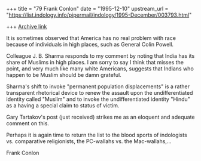 +++
title = "79 Frank Conlon"
date = "1995-12-10"
upstream_url = "https://list.indology.info/pipermail/indology/1995-December/003793.html"

+++
[Archive link](https://list.indology.info/pipermail/indology/1995-December/003793.html)


It is sometimes observed that America has no real problem with race 
because of individuals in high places, such as General Colin Powell.

Colleague J. B. Sharma responds to my comment by noting that India has 
its share of Muslims in high places.  I am sorry to say I think that 
misses the point, and very much like many white Americans, suggests that 
Indians who happen to be Muslim should be damn grateful.  

Sharma's shift to invoke "permanent population displacements" is a rather
transparent rhetorical device to renew the assault upon the undifferentiated
identity called "Muslim" and to invoke the undifferentiated identity 
"Hindu" as a having a special claim to status of victim.

Gary Tartakov's post (just received) strikes me as an eloquent and 
adequate comment on this.

Perhaps it is again time to return the list to the blood sports of indologists 
vs. comparative religionists, the PC-wallahs vs. the Mac-wallahs,...


Frank Conlon






